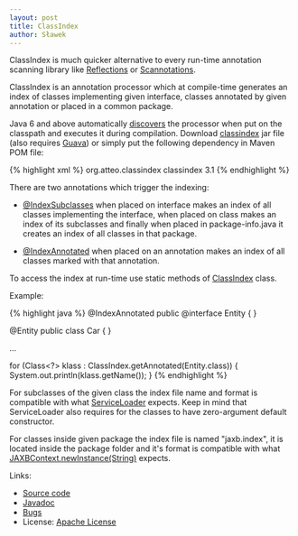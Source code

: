 ```yaml
---
layout: post
title: ClassIndex
author: Sławek
---
```


ClassIndex is much quicker alternative to every run-time annotation scanning library like [Reflections](http://code.google.com/p/reflections) or [Scannotations](http://scannotation.sourceforge.net/).

ClassIndex is an annotation processor which at compile-time generates an index of classes implementing given interface, classes annotated by given annotation or placed in a common package.

Java 6 and above automatically [discovers](http://www.jcp.org/en/jsr/detail?id=269) the processor when put on the classpath and executes it during compilation. Download [classindex](http://search.maven.org/remotecontent?filepath=org/atteo/classindex/classindex/3.1/classindex-3.1.jar) jar file (also requires [Guava](http://code.google.com/p/guava-libraries/)) or simply put the following dependency in Maven POM file:

{% highlight xml %}
<dependency>
    <groupid>org.atteo.classindex</groupid>
    <artifactid>classindex</artifactid>
    <version>3.1</version>
</dependency>
{% endhighlight %}

There are two annotations which trigger the indexing:

* [@IndexSubclasses](http://www.atteo.org/static/evo-framework/apidocs/org/atteo/evo/classindex/IndexSubclasses.html) when placed on interface makes an index of all classes implementing the interface, when placed on class makes an index of its subclasses and finally when placed in package-info.java it creates an index of all classes in that package.

* [@IndexAnnotated](http://www.atteo.org/static/evo-framework/apidocs/org/atteo/evo/classindex/IndexAnnotated.html) when placed on an annotation makes an index of all classes marked with that annotation.

To access the index at run-time use static methods of [ClassIndex](http://www.atteo.org/static/evo-framework/apidocs/org/atteo/evo/classindex/ClassIndex.html) class.

Example:

{% highlight java %}
@IndexAnnotated
public @interface Entity {
}

@Entity
public class Car {
}

...

for (Class<?> klass : ClassIndex.getAnnotated(Entity.class)) {
    System.out.println(klass.getName());
}
{% endhighlight %}

For subclasses of the given class the index file name and format is compatible with what [ServiceLoader](http://docs.oracle.com/javase/7/docs/api/java/util/ServiceLoader.html) expects. Keep in mind that ServiceLoader also requires for the classes to have zero-argument default constructor.

For classes inside given package the index file is named "jaxb.index", it is located inside the package folder and it's format is compatible with what [JAXBContext.newInstance(String)](http://docs.oracle.com/javase/7/docs/api/javax/xml/bind/JAXBContext.html#newInstance(java.lang.String)) expects.

Links:

* [Source code](https://github.com/sentinelt/evo-classindex)
* [Javadoc](http://www.atteo.org/static/evo-classindex/apidocs/index.html)
* [Bugs](https://github.com/sentinelt/evo-classindex/issues)
* License: [Apache License](http://www.apache.org/licenses/LICENSE-2.0.html)
